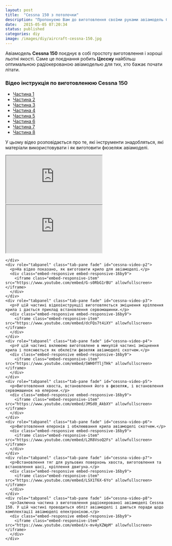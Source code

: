 ```yaml
---
layout: post
title:  "Cessna 150 з потолочки"
description: "Пропонуємо Вам до виготовлення своїми руками авіамодель Cessna 150 - тренер верхньоплан. Матеріал потолочна плитка."
date:   2015-05-05 07:20:34
status: published
categories: diy
image: /images/diy/aircraft-cessna-150.jpg
---
```

Авіамодель **Cessna 150** поєднує в собі простоту виготовлення і хороші льотні якості. Саме це поєднання робить **Цессну** найбільш оптимальною радіокерованою авіамоделью для тих, хто бажає почати літати.

### Відео інструкція по виготовленюю Cessna 150
<div role="tabpanel">
  <!-- Nav tabs -->
  <ul id="cessna-video-tab" class="nav nav-tabs" role="tablist">
    <li role="presentation" class="active">
      <a href="#cessna-video-p1" aria-controls="cessna-video-p1" role="tab" data-toggle="tab">Частина 1</a>
    </li>
    <li role="presentation">
      <a href="#cessna-video-p2" aria-controls="cessna-video-p2" role="tab" data-toggle="tab">Частина 2</a>
    </li>
    <li role="presentation">
      <a href="#cessna-video-p3" aria-controls="cessna-video-p3" role="tab" data-toggle="tab">Частина 3</a>
    </li>
    <li role="presentation">
      <a href="#cessna-video-p4" aria-controls="cessna-video-p4" role="tab" data-toggle="tab">Частина 4</a>
    </li>
    <li role="presentation">
      <a href="#cessna-video-p5" aria-controls="cessna-video-p5" role="tab" data-toggle="tab">Частина 5</a>
    </li>
    <li role="presentation">
      <a href="#cessna-video-p6" aria-controls="cessna-video-p6" role="tab" data-toggle="tab">Частина 6</a>
    </li>
    <li role="presentation">
      <a href="#cessna-video-p7" aria-controls="cessna-video-p7" role="tab" data-toggle="tab">Частина 7</a>
    </li>
      <li role="presentation">
      <a href="#cessna-video-p8" aria-controls="cessna-video-p8" role="tab" data-toggle="tab">Частина 8</a>
    </li>
  </ul>
  <!-- Tab panes -->
  <div class="tab-content">
    <div role="tabpanel" class="tab-pane fade in active" id="cessna-video-p1">
      <p>У цьому відео розповідається про те, які інструменти знадобляться, які матеріали використовувати і як виготовити фюзеляж авіамоделі.</p>
      <div class="embed-responsive embed-responsive-16by9">
        <iframe class="embed-responsive-item" src="https://www.youtube.com/embed/FCAkQ1t9eLI" allowfullscreen></iframe>
      </div>

<!-- 4:3 aspect ratio -->
<div class="embed-responsive embed-responsive-4by3">
  <iframe class="embed-responsive-item" src="https://www.youtube.com/embed/FCAkQ1t9eLI"></iframe>
</div>      
      
      
    </div>
    <div role="tabpanel" class="tab-pane fade" id="cessna-video-p2">
      <p>На відео показано, як виготовити крило для авіамоделі.</p>
      <div class="embed-responsive embed-responsive-16by9">
        <iframe class="embed-responsive-item" src="https://www.youtube.com/embed/G-s0RbG1rBU" allowfullscreen></iframe>
      </div>
    </div>
    <div role="tabpanel" class="tab-pane fade" id="cessna-video-p3">
      <p>У цій частині відеоінструкції виготовляється зміцнення кріплення крила і дається приклад встановлення сервомашинки.</p>
      <div class="embed-responsive embed-responsive-16by9">
        <iframe class="embed-responsive-item" src="https://www.youtube.com/embed/dcFQs7t4iXY" allowfullscreen></iframe>
      </div>
    </div>
    <div role="tabpanel" class="tab-pane fade" id="cessna-video-p4">
      <p>У цій частині вклеюємо виготовлене в минулій частині зміцнення крила і пояснюється як обклеїти фюзеляж авіамоделі скотчем.</p>
      <div class="embed-responsive embed-responsive-16by9">
        <iframe class="embed-responsive-item" src="https://www.youtube.com/embed/SWH0fTljTHk" allowfullscreen></iframe>
      </div>    
    </div>
    <div role="tabpanel" class="tab-pane fade" id="cessna-video-p5">
      <p>Виготовлення хвоста, встановлення його в фюзеляж, і встановлення сервомашинок на елерони.</p>
      <div class="embed-responsive embed-responsive-16by9">
        <iframe class="embed-responsive-item" src="https://www.youtube.com/embed/JMSd0_AkbXY" allowfullscreen></iframe>
      </div>    
    </div>
    <div role="tabpanel" class="tab-pane fade" id="cessna-video-p6">
      <p>Виготовлення елеронів і обклеювання крила авіамоделі скотчем.</p>
      <div class="embed-responsive embed-responsive-16by9">
        <iframe class="embed-responsive-item" src="https://www.youtube.com/embed/L2R8VsoQ2Fs" allowfullscreen></iframe>
      </div>
    </div>
    <div role="tabpanel" class="tab-pane fade" id="cessna-video-p7">
      <p>Встановлення тяг для рульових поверхонь хвоста, виготовлення та встановлення шасі, кріплення двигуна.</p>
      <div class="embed-responsive embed-responsive-16by9">
        <iframe class="embed-responsive-item" src="https://www.youtube.com/embed/LSX1T6X-6Yo" allowfullscreen></iframe>
      </div>    
    </div>
    <div role="tabpanel" class="tab-pane fade" id="cessna-video-p8">
      <p>Заключна частина з виготовлення радіокерованої авіамоделі Cessna 150. У цій частині проводиться обліт авіамоделі і даються поради щодо комплектації авіамоделі електронікою.</p>
      <div class="embed-responsive embed-responsive-16by9">
        <iframe class="embed-responsive-item" src="https://www.youtube.com/embed/x-mv4yXZWpM" allowfullscreen></iframe>
      </div>    
    </div>
  </div>
</div>
<script type="text/javascript" src="https://ajax.googleapis.com/ajax/libs/jquery/1.11.2/jquery.min.js"></script>
<script type="text/javascript" src="{{ "/js/bootstrap.min.js" | prepend: site.baseurl }}"></script>
<script>
$(function(){
  $('#cessna-video-tab a').click(function(e) {
    e.preventDefault()
    $(this).tab('show')
  })
})
</script>
